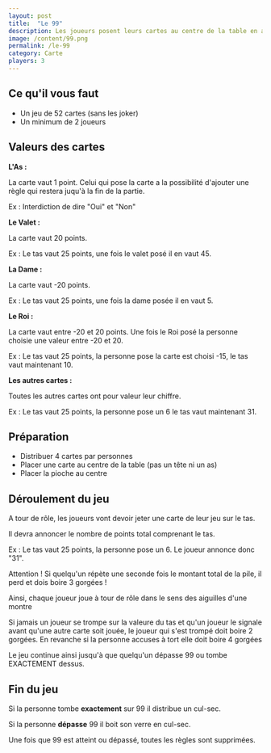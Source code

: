 ```yaml
---
layout: post
title:  "Le 99"
description: Les joueurs posent leurs cartes au centre de la table en additionnant au fur et à mesure la valeur des cartes. Si vous dépassez 99, vous perdez.
image: /content/99.png
permalink: /le-99
category: Carte
players: 3
---
```

<h2>Ce qu'il vous faut</h2>

<ul>
  <li><i class="fa-solid fa-beer-mug-empty"></i>Un jeu de 52 cartes (sans les joker)</li>
  <li><i class="fa-solid fa-beer-mug-empty"></i>Un minimum de 2 joueurs</li>
</ul>

<h2>Valeurs des cartes</h2>

<p><strong>L'As :</strong></p>

<p>La carte vaut 1 point. Celui qui pose la carte a la possibilité d'ajouter une règle qui restera juqu'à la fin de la partie.</p>

<div class="alert alert-secondary" role="alert">
  <p class="exemple">Ex : Interdiction de dire "Oui" et "Non"</p>
</div>

<p><strong>Le Valet :</strong></p>

<p>La carte vaut 20 points.</p>

<div class="alert alert-secondary" role="alert">
  <p class="exemple">Ex : Le tas vaut 25 points, une fois le valet posé il en vaut 45.</p>
</div>

<p><strong>La Dame :</strong></p>

<p>La carte vaut -20 points.</p>

<div class="alert alert-secondary" role="alert">
  <p class="exemple">Ex : Le tas vaut 25 points, une fois la dame posée il en vaut 5.</p>
</div>

<p><strong>Le Roi :</strong></p>

<p>La carte vaut entre -20 et 20 points. Une fois le Roi posé la personne choisie une valeur entre -20 et 20.</p>

<div class="alert alert-secondary" role="alert">
  <p class="exemple">Ex : Le tas vaut 25 points, la personne pose la carte est choisi -15, le tas vaut maintenant 10.</p>
</div>

<p><strong>Les autres cartes :</strong></p>

<p>Toutes les autres cartes ont pour valeur leur chiffre.</p>

<div class="alert alert-secondary" role="alert">
  <p class="exemple">Ex : Le tas vaut 25 points, la personne pose un 6 le tas vaut maintenant 31.</p>
</div>

<h2>Préparation</h2>

<ul>
  <li><i class="fa-solid fa-beer-mug-empty"></i>Distribuer 4 cartes par personnes</li>
  <li><i class="fa-solid fa-beer-mug-empty"></i>Placer une carte au centre de la table (pas un tête ni un as)</li>
  <li><i class="fa-solid fa-beer-mug-empty"></i>Placer la pioche au centre</li>
</ul>

<h2>Déroulement du jeu</h2>

<p>A tour de rôle, les joueurs vont devoir jeter une carte de leur jeu sur le tas.</p>

<p>Il devra annoncer le nombre de points total comprenant le tas.</p>

<div class="alert alert-secondary" role="alert">
  <p class="exemple">Ex : Le tas vaut 25 points, la personne pose un 6. Le joueur annonce donc "31".</p>
</div>

<p>Attention ! Si quelqu'un répète une seconde fois le montant total de la pile, il perd et dois boire 3 gorgées !</p>

<p>Ainsi, chaque joueur joue à tour de rôle dans le sens des aiguilles d'une montre</p>

<p>Si jamais un joueur se trompe sur la valeure du tas et qu'un joueur le signale avant qu'une autre carte soit jouée, le joueur qui s'est trompé doit boire 2 gorgées. En revanche si la personne accuses à tort elle doit boire 4 gorgées</p>

<p>Le jeu continue ainsi jusqu'à que quelqu'un dépasse 99 ou tombe EXACTEMENT dessus.</p>

<h2>Fin du jeu</h2>

<p>Si la personne tombe <strong>exactement</strong> sur 99 il distribue un cul-sec.</p>

<p>Si la personne <strong>dépasse</strong> 99 il boit son verre en cul-sec.</p>

<p>Une fois que 99 est atteint ou dépassé, toutes les règles sont supprimées.</p>